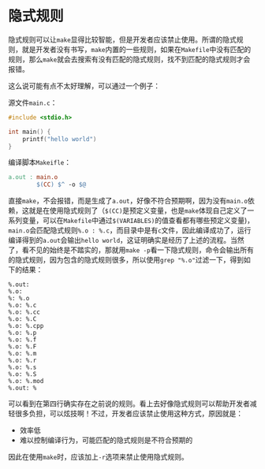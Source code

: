# 隐式规则

隐式规则可以让`make`显得比较智能，但是开发者应该禁止使用。所谓的隐式规则，就是开发者没有书写，`make`内置的一些规则，如果在`Makefile`中没有匹配的规则，那么`make`就会去搜索有没有匹配的隐式规则，找不到匹配的隐式规则才会报错。

这么说可能有点不太好理解，可以通过一个例子：

源文件`main.c`：

```c
#include <stdio.h>

int main() {
	printf("hello world")
}
```

编译脚本`Makeifle`：

```makefile
a.out : main.o
        $(CC) $^ -o $@
```

直接`make`，不会报错，而是生成了`a.out`，好像不符合预期啊，因为没有`main.o`依赖，这就是在使用隐式规则了（`$(CC)`是预定义变量，也是`make`体现自己定义了一系列变量，可以在`Makefile`中通过`$(VARIABLES)`的值查看都有哪些预定义变量)，`main.o`会匹配隐式规则`%.o : %.c`，而目录中是有`c`文件，因此编译成功了，运行编译得到的`a.out`会输出`hello world`，这证明确实是经历了上述的流程。当然了，看不见的始终是不踏实的，那就用`make -p`看一下隐式规则，命令会输出所有的隐式规则，因为包含的隐式规则很多，所以使用`grep "%.o"`过滤一下，得到如下的结果：

```shell
%.out:
%.o:
%: %.o
%.o: %.c
%.o: %.cc
%.o: %.C
%.o: %.cpp
%.o: %.p
%.o: %.f
%.o: %.F
%.o: %.m
%.o: %.r
%.o: %.s
%.o: %.S
%.o: %.mod
%.out: %
```

可以看到在第四行确实存在之前说的规则。看上去好像隐式规则可以帮助开发者减轻很多负担，可以炫技啊！不过，开发者应该禁止使用这种方式，原因就是：

- 效率低
- 难以控制编译行为，可能匹配的隐式规则是不符合预期的

因此在使用`make`时，应该加上`-r`选项来禁止使用隐式规则。